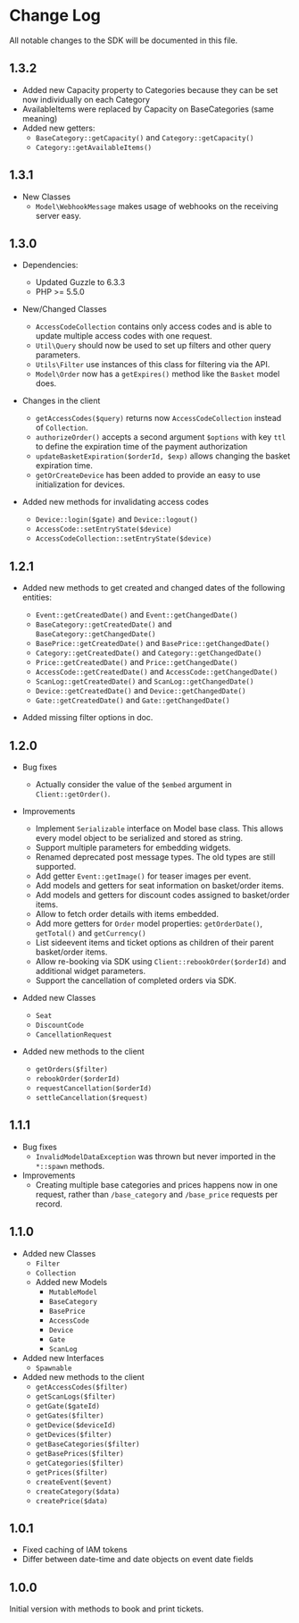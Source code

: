 # Change Log

All notable changes to the SDK will be documented in this file.

## 1.3.2
* Added new Capacity property to Categories because they can be set now individually on each Category
* AvailableItems were replaced by Capacity on BaseCategories (same meaning)
* Added new getters:
  * `BaseCategory::getCapacity()` and `Category::getCapacity()`
  * `Category::getAvailableItems()`

## 1.3.1
* New Classes
  * `Model\WebhookMessage` makes usage of webhooks on the receiving server easy.

## 1.3.0

* Dependencies:
  * Updated Guzzle to 6.3.3
  * PHP >= 5.5.0

* New/Changed Classes
  * `AccessCodeCollection` contains only access codes and is able to update multiple access codes with one request.
  * `Util\Query` should now be used to set up filters and other query parameters.
  * `Utils\Filter` use instances of this class for filtering via the API.
  * `Model\Order` now has a `getExpires()` method like the `Basket` model does.

* Changes in the client
  * `getAccessCodes($query)` returns now `AccessCodeCollection` instead of `Collection`.
  * `authorizeOrder()` accepts a second argument `$options` with key `ttl` to define the expiration time of the payment authorization
  * `updateBasketExpiration($orderId, $exp)` allows changing the basket expiration time.
  * `getOrCreateDevice` has been added to provide an easy to use initialization for devices.

* Added new methods for invalidating access codes
  * `Device::login($gate)` and `Device::logout()`
  * `AccessCode::setEntryState($device)`
  * `AccessCodeCollection::setEntryState($device)`

## 1.2.1

* Added new methods to get created and changed dates of the following entities:
  * `Event::getCreatedDate()` and `Event::getChangedDate()`
  * `BaseCategory::getCreatedDate()` and `BaseCategory::getChangedDate()`
  * `BasePrice::getCreatedDate()` and `BasePrice::getChangedDate()`
  * `Category::getCreatedDate()` and `Category::getChangedDate()`
  * `Price::getCreatedDate()` and `Price::getChangedDate()`
  * `AccessCode::getCreatedDate()` and `AccessCode::getChangedDate()`
  * `ScanLog::getCreatedDate()` and `ScanLog::getChangedDate()`
  * `Device::getCreatedDate()` and `Device::getChangedDate()`
  * `Gate::getCreatedDate()` and `Gate::getChangedDate()`

* Added missing filter options in doc.

## 1.2.0

* Bug fixes
  * Actually consider the value of the `$embed` argument in `Client::getOrder()`.

* Improvements
  * Implement `Serializable` interface on Model base class. This allows every model object to be serialized and stored as string.
  * Support multiple parameters for embedding widgets.
  * Renamed deprecated post message types. The old types are still supported.
  * Add getter `Event::getImage()` for teaser images per event.
  * Add models and getters for seat information on basket/order items.
  * Add models and getters for discount codes assigned to basket/order items.
  * Allow to fetch order details with items embedded.
  * Add more getters for `Order` model properties: `getOrderDate()`, `getTotal()` and `getCurrency()`
  * List sideevent items and ticket options as children of their parent basket/order items.
  * Allow re-booking via SDK using `Client::rebookOrder($orderId)` and additional widget parameters.
  * Support the cancellation of completed orders via SDK.

* Added new Classes
  * `Seat`
  * `DiscountCode`
  * `CancellationRequest`

* Added new methods to the client
  * `getOrders($filter)`
  * `rebookOrder($orderId)`
  * `requestCancellation($orderId)`
  * `settleCancellation($request)`


## 1.1.1

* Bug fixes
  * `InvalidModelDataException` was thrown but never imported in the `*::spawn` methods.
* Improvements
  * Creating multiple base categories and prices happens now in one request, rather than `/base_category` and `/base_price` requests per record.

## 1.1.0

* Added new Classes
  * `Filter`
  * `Collection`
  * Added new Models
    * `MutableModel`
    * `BaseCategory`
    * `BasePrice`
    * `AccessCode`
    * `Device`
    * `Gate`
    * `ScanLog`
* Added new Interfaces
  * `Spawnable`
* Added new methods to the client
  * `getAccessCodes($filter)`
  * `getScanLogs($filter)`
  * `getGate($gateId)`
  * `getGates($filter)`
  * `getDevice($deviceId)`
  * `getDevices($filter)`
  * `getBaseCategories($filter)`
  * `getBasePrices($filter)`
  * `getCategories($filter)`
  * `getPrices($filter)`
  * `createEvent($event)`
  * `createCategory($data)`
  * `createPrice($data)`

## 1.0.1

* Fixed caching of IAM tokens
* Differ between date-time and date objects on event date fields


## 1.0.0

Initial version with methods to book and print tickets.
